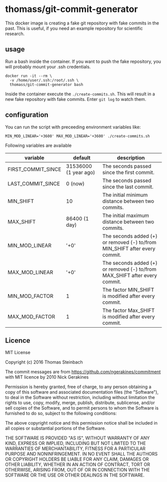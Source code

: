 # thomass/git-commit-generator

This docker image is creating a fake git repository with fake commits in the past.
This is useful, if you need an example repository for scientific research.

## usage

Run a bash inside the container. If you want to push the fake repository, you
will probably mount your .ssh credentials.

    docker run -it --rm \
      -v /home/user/.ssh:/root/.ssh \
      thomass/git-commit-generator bash

Inside the container execute the `./create-commits.sh`. This will result in a new
fake repository with fake commits. Enter `git log` to watch them.

## configuration

You can run the script with preceeding environment variables like:

    MIN_MOD_LINEAR='+3600' MAX_MOD_LINEAR='+3600' ./create-commits.sh

Following variables are available

| variable | default | description |
|----------|---------|-------------|
| FIRST_COMMIT_SINCE | 31536000 (1 year ago) | The seconds passed since the first commit. |
| LAST_COMMIT_SINCE | 0 (now) | The seconds passed since the last commit. |
| MIN_SHIFT | 10 | The initial minimum distance between two commits. |
| MAX_SHIFT | 86400 (1 day) | The initial maximum distance between two commits. |
| MIN_MOD_LINEAR | '+0' | The seconds added (+) or removed (-) to/from MIN_SHIFT after every commit. |
| MAX_MOD_LINEAR | '+0' | The seconds added (+) or removed (-) to/from MAX_SHIFT after every commit. |
| MIN_MOD_FACTOR | 1 | The factor MIN_SHIFT is modified after every commit. |
| MAX_MOD_FACTOR | 1 | The factor Max_SHIFT is modified after every commit. |

## Licence

MIT License

Copyright (c) 2016 Thomas Steinbach

The commit messages are from https://github.com/ngerakines/commitment
with MIT licence by 2010 Nick Gerakines

Permission is hereby granted, free of charge, to any person obtaining a copy
of this software and associated documentation files (the "Software"), to deal
in the Software without restriction, including without limitation the rights
to use, copy, modify, merge, publish, distribute, sublicense, and/or sell
copies of the Software, and to permit persons to whom the Software is
furnished to do so, subject to the following conditions:

The above copyright notice and this permission notice shall be included in all
copies or substantial portions of the Software.

THE SOFTWARE IS PROVIDED "AS IS", WITHOUT WARRANTY OF ANY KIND, EXPRESS OR
IMPLIED, INCLUDING BUT NOT LIMITED TO THE WARRANTIES OF MERCHANTABILITY,
FITNESS FOR A PARTICULAR PURPOSE AND NONINFRINGEMENT. IN NO EVENT SHALL THE
AUTHORS OR COPYRIGHT HOLDERS BE LIABLE FOR ANY CLAIM, DAMAGES OR OTHER
LIABILITY, WHETHER IN AN ACTION OF CONTRACT, TORT OR OTHERWISE, ARISING FROM,
OUT OF OR IN CONNECTION WITH THE SOFTWARE OR THE USE OR OTHER DEALINGS IN THE
SOFTWARE.

